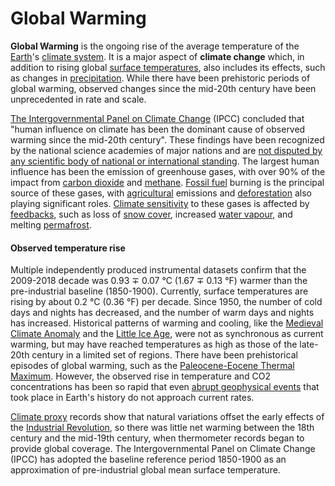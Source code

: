 # Global Warming

**Global Warming** is the ongoing rise of the average temperature of the [Earth](https://en.wikipedia.org/wiki/Earth)'s [climate system](https://en.wikipedia.org/wiki/Climate_system). It is a major aspect of **climate change** which, in addition to rising global [surface temperatures](https://en.wikipedia.org/wiki/Instrumental_temperature_record), also includes its effects, such as changes in [precipitation](https://en.wikipedia.org/wiki/Precipitation). While there have been prehistoric periods of global warming, observed changes since the mid-20th century have been unprecedented in rate and scale.

[The Intergovernmental Panel on Climate Change](https://en.wikipedia.org/wiki/Intergovernmental_Panel_on_Climate_Change) (IPCC) concluded that "human influence on climate has been the dominant cause of observed warming since the mid-20th century". These findings have been recognized by the national science academies of major nations and are [not disputed by any scientific body of national or international standing](https://en.wikipedia.org/wiki/Scientific_consensus_on_climate_change). The largest human influence has been the emission of greenhouse gases, with over 90% of the impact from [carbon dioxide](/wiki/co2) and [methane](/wiki/methane). [Fossil fuel](https://en.wikipedia.org/wiki/Fossil_fuel) burning is the principal source of these gases, with [agricultural](https://en.wikipedia.org/wiki/Agriculture) emissions and [deforestation](https://en.wikipedia.org/wiki/Deforestation) also playing significant roles. [Climate sensitivity](https://en.wikipedia.org/wiki/Climate_sensitivity) to these gases is affected by [feedbacks](https://en.wikipedia.org/wiki/Climate_change_feedback), such as loss of [snow cover](https://en.wikipedia.org/wiki/Albedo), increased [water vapour](https://en.wikipedia.org/wiki/Water_vapor), and melting [permafrost](https://en.wikipedia.org/wiki/Permafrost).

#### Observed temperature rise

Multiple independently produced instrumental datasets confirm that the 2009-2018 decade was 0.93 &#x2213; 0.07 &#x00B0;C (1.67 &#x2213; 0.13 &#x00B0;F) warmer than the pre-industrial baseline (1850-1900). Currently, surface temperatures are rising by about 0.2 &#x00B0;C (0.36 &#x00B0;F) per decade. Since 1950, the number of cold days and nights has decreased, and the number of warm days and nights has increased. Historical patterns of warming and cooling, like the [Medieval Climate Anomaly](https://en.wikipedia.org/wiki/Medieval_Climate_Anomaly) and the [Little Ice Age](https://en.wikipedia.org/wiki/Little_Ice_Age), were not as synchronous as current warming, but may have reached temperatures as high as those of the late-20th century in a limited set of regions. There have been prehistorical episodes of global warming, such as the [Paleocene-Eocene Thermal Maximum](https://en.wikipedia.org/wiki/Paleocene-Eocene_Thermal_Maximum). However, the observed rise in temperature and CO2 concentrations has been so rapid that even [abrupt geophysical events](https://en.wikipedia.org/wiki/Abrupt_climate_change) that took place in Earth's history do not approach current rates.

[Climate proxy](https://en.wikipedia.org/wiki/Proxy_(climate)) records show that natural variations offset the early effects of the [Industrial Revolution](https://en.wikipedia.org/wiki/Industrial_Revolution), so there was little net warming between the 18th century and the mid-19th century, when thermometer records began to provide global coverage. The Intergovernmental Panel on Climate Change (IPCC) has adopted the baseline reference period 1850-1900 as an approximation of pre-industrial global mean surface temperature.
